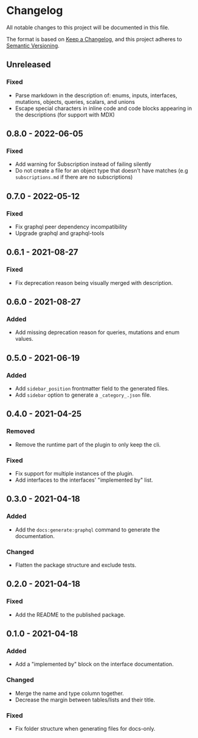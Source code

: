 # Changelog

All notable changes to this project will be documented in this file.

The format is based on [Keep a Changelog](https://keepachangelog.com/en/1.0.0/),
and this project adheres to [Semantic Versioning](https://semver.org/spec/v2.0.0.html).

## Unreleased

### Fixed

- Parse markdown in the description of: enums, inputs, interfaces, mutations, objects, queries, scalars, and unions
- Escape special characters in inline code and code blocks appearing in the descriptions (for support with MDX)

## 0.8.0 - 2022-06-05

### Fixed

- Add warning for Subscription instead of failing silently
- Do not create a file for an object type that doesn't have matches (e.g `subscriptions.md` if there are no subscriptions)

## 0.7.0 - 2022-05-12

### Fixed

- Fix graphql peer dependency incompatibility
- Upgrade graphql and graphql-tools

## 0.6.1 - 2021-08-27

### Fixed

- Fix deprecation reason being visually merged with description.

## 0.6.0 - 2021-08-27

### Added

- Add missing deprecation reason for queries, mutations and enum values.

## 0.5.0 - 2021-06-19

### Added

- Add `sidebar_position` frontmatter field to the generated files.
- Add `sidebar` option to generate a `_category_.json` file.

## 0.4.0 - 2021-04-25

### Removed

- Remove the runtime part of the plugin to only keep the cli.

### Fixed

- Fix support for multiple instances of the plugin.
- Add interfaces to the interfaces' "implemented by" list.

## 0.3.0 - 2021-04-18

### Added

- Add the `docs:generate:graphql` command to generate the documentation.

### Changed

- Flatten the package structure and exclude tests.

## 0.2.0 - 2021-04-18

### Fixed

- Add the README to the published package.

## 0.1.0 - 2021-04-18

### Added

- Add a "implemented by" block on the interface documentation.

### Changed

- Merge the name and type column together.
- Decrease the margin between tables/lists and their title.

### Fixed

- Fix folder structure when generating files for docs-only.
